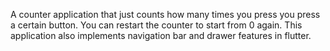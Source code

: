 A counter application that just counts how many times you press you press a certain button. You can restart the counter to start from 0 again. This application also implements navigation bar and drawer features in flutter.
